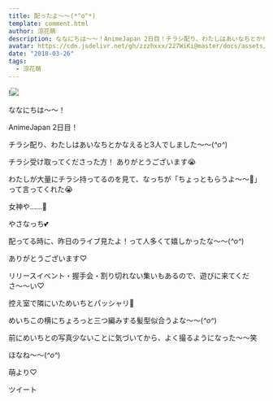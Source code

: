 ```yaml
---
title: 配ったよ～～(*^o^*)
template: comment.html
author: 涼花萌
description: ななにちは〜〜！AnimeJapan 2日目！チラシ配り、わたしはあいなちとかなえると3人でしました〜〜(*^o^*)チラシ受け取ってくださった方！ありがとうござい...
avatar: https://cdn.jsdelivr.net/gh/zzzhxxx/227WiKi@master/docs/assets/photo/avatar/moe.jpg
date: "2018-03-26"
tags:
  - 涼花萌
---
```


!![](https://cdn.jsdelivr.net/gh/227WiKi/227WiKi-image@master/blog-image/moe-2018-03-26_1.jpg)







ななにちは〜〜！





AnimeJapan 2日目！





チラシ配り、わたしはあいなちとかなえると3人でしました〜〜(*^o^*)







チラシ受け取ってくださった方！
ありがとうございます😭








わたしが大量にチラシ持ってるのを見て、なっちが「ちょっともらうよ〜〜🤗」って言ってくれた😭






女神や……👼




やさなっち💕









配ってる時に、昨日のライブ見たよ！って人多くて嬉しかったな〜〜(*^o^*)




ありがとうございます♡







リリースイベント・握手会・割り切れない集いもあるので、遊びに来てくださ〜〜い♡
















控え室で隣にいためいちとパッシャリ📸













めいちこの横にちょろっと三つ編みする髪型似合うよな〜〜(*^o^*)





前にめいちとの写真少ないことに気づいてから、よく撮るようになった〜〜笑














ほなね〜〜(*^o^*)







萌より♡


ツイート



